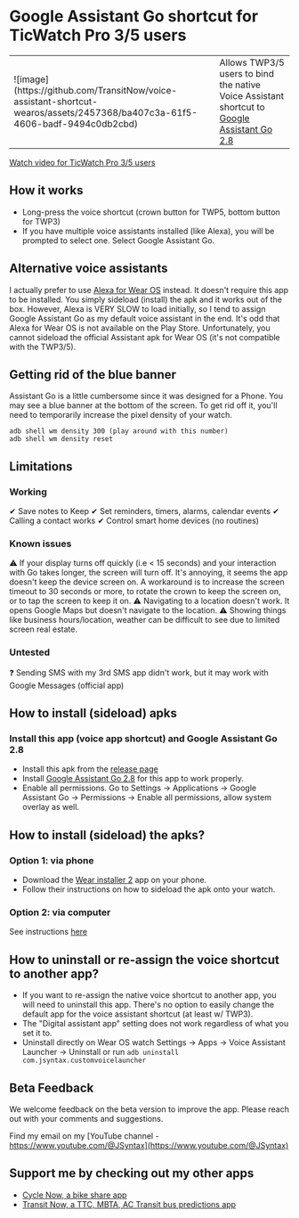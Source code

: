 # Google Assistant Go shortcut for TicWatch Pro 3/5 users
<table>
<tr>
<td>
![image](https://github.com/TransitNow/voice-assistant-shortcut-wearos/assets/2457368/ba407c3a-61f5-4606-badf-9494c0db2cbd)
</td>
<td>
Allows TWP3/5 users to bind the native Voice Assistant shortcut to <a href="https://www.apkmirror.com/apk/google-inc/google-assistant-go/google-assistant-go-2-8-0-release/">Google Assistant Go 2.8</a>
</td>
</tr>
</table>

[Watch video for TicWatch Pro 3/5 users](https://youtu.be/lqnD2iWeQBI)


## How it works
- Long-press the voice shortcut (crown button for TWP5, bottom button for TWP3)
- If you have multiple voice assistants installed (like Alexa), you will be prompted to select one. Select Google Assistant Go.

## Alternative voice assistants
I actually prefer to use [Alexa for Wear OS](https://www.apkmirror.com/apk/amazon-mobile-llc/amazon-alexa-for-smart-watches-wear-os/) instead. It doesn't require this app to be installed. You simply sideload (install) the apk and it works out of the box. However, Alexa is VERY SLOW to load initially, so I tend to assign Google Assistant Go as my default voice assistant in the end.
It's odd that Alexa for Wear OS is not available on the Play Store.  Unfortunately, you cannot sideload the official Assistant apk for Wear OS (it's not compatible with the TWP3/5).

## Getting rid of the blue banner
Assistant Go is a little cumbersome since it was designed for a Phone. You may see a blue banner at the bottom of the screen.
To get rid off it, you'll need to temporarily increase the pixel density of your watch.
```
adb shell wm density 300 (play around with this number)
adb shell wm density reset
```

## Limitations
### Working
✔ Save notes to Keep
✔ Set reminders, timers, alarms, calendar events
✔ Calling a contact works
✔ Control smart home devices (no routines)

### Known issues
⚠ If your display turns off quickly (i.e < 15 seconds) and your interaction with Go takes longer, the screen will turn off. It's annoying, it seems the app doesn't keep the device screen on.
  A workaround is to increase the screen timeout to 30 seconds or more, to rotate the crown to keep the screen on, or to tap the screen to keep it on.
⚠ Navigating to a location doesn't work. It opens Google Maps but doesn't navigate to the location.
⚠ Showing things like business hours/location, weather can be difficult to see due to limited screen real estate.

### Untested
❓ Sending SMS with my 3rd SMS app didn't work, but it may work with Google Messages (official app)

## How to install (sideload) apks
### Install this app (voice app shortcut) and Google Assistant Go 2.8
- Install this apk from the [release page](https://github.com/TransitNow/voice-assistant-shortcut-wearos/releases)
- Install [Google Assistant Go 2.8](https://www.apkmirror.com/apk/google-inc/google-assistant-go/google-assistant-go-2-8-0-release/) for this app to work properly.
- Enable all permissions. Go to Settings -> Applications -> Google Assistant Go -> Permissions -> Enable all permissions, allow system overlay as well.

## How to install (sideload) the apks?
### Option 1: via phone
- Download the [Wear installer 2](https://www.reddit.com/r/WearOS/comments/u9hf2m/new_app_wear_installer_2_a_free_general_purpose/) app on your phone.
- Follow their instructions on how to sideload the apk onto your watch.

### Option 2: via computer
See instructions [here](https://github.com/TransitNow/flashpay-wearos/blob/main/docs/how-to-sideload-apks-with-adb-on-computer.md)

## How to uninstall or re-assign the voice shortcut to another app?
- If you want to re-assign the native voice shortcut to another app, you will need to uninstall this app. There's no option to easily change the default app for the voice assistant shortcut (at least w/ TWP3).
- The "Digital assistant app" setting does not work regardless of what you set it to.
- Uninstall directly on Wear OS watch Settings -> Apps -> Voice Assistant Launcher -> Uninstall or run `adb uninstall com.jsyntax.customvoicelauncher`

## Beta Feedback
We welcome feedback on the beta version to improve the app. Please reach out with your comments and suggestions. 

Find my email on my [YouTube channel - https://www.youtube.com/@JSyntax](https://www.youtube.com/@JSyntax)  

## Support me by checking out my other apps
- [Cycle Now, a bike share app](https://cyclenowapp.com/) 
- [Transit Now, a TTC, MBTA, AC Transit bus predictions app](https://transitnowapp.com/)


